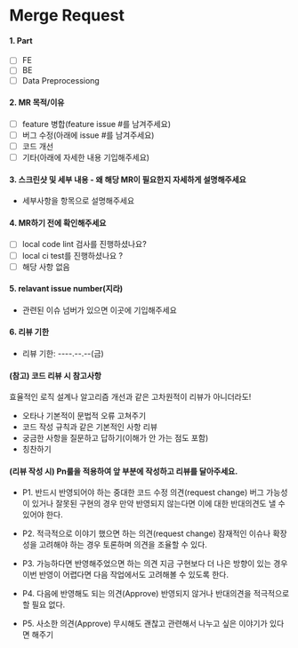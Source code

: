 # Merge Request

#### 1. Part

- [ ] FE
- [ ] BE
- [ ] Data Preprocessiong

#### 2. MR 목적/이유

- [ ] feature 병합(feature issue #를 남겨주세요)
- [ ] 버그 수정(아래에 issue #를 남겨주세요)
- [ ] 코드 개선
- [ ] 기타(아래에 자세한 내용 기입해주세요)

#### 3. 스크린샷 및 세부 내용 - 왜 해당 MR이 필요한지 자세하게 설명해주세요

- 세부사항을 항목으로 설명해주세요

#### 4. MR하기 전에 확인해주세요

- [ ] local code lint 검사를 진행하셨나요?
- [ ] local ci test를 진행하셨나요 ?
- [ ] 해당 사항 없음

#### 5. relavant issue number(지라)

- 관련된 이슈 넘버가 있으면 이곳에 기입해주세요

#### 6. 리뷰 기한

- 리뷰 기한: ----.--.--(금)

#### (참고) 코드 리뷰 시 참고사항

효율적인 로직 설계나 알고리즘 개선과 같은 고차원적이 리뷰가 아니더라도!

- 오타나 기본적이 문법적 오류 고쳐주기
- 코드 작성 규칙과 같은 기본적인 사항 리뷰
- 궁금한 사항을 질문하고 답하기(이해가 안 가는 점도 포함)
- 칭찬하기

#### (리뷰 작성 시) Pn룰을 적용하여 앞 부분에 작성하고 리뷰를 달아주세요.

- P1. 반드시 반영되어야 하는 중대한 코드 수정 의견(request change)
  버그 가능성이 있거나 잘못된 구현의 경우 만약 반영되지 않는다면 이에 대한 반대의견도 낼 수 있어야 한다.

- P2. 적극적으로 이야기 했으면 하는 의견(request change)
  잠재적인 이슈나 확장성을 고려해야 하는 경우 토론하며 의견을 조율할 수 있다.

- P3. 가능하다면 반영해주었으면 하는 의견
  지금 구현보다 더 나은 방향이 있는 경우 이번 반영이 어렵다면 다음 작업에서도 고려해볼 수 있도록 한다.

- P4. 다음에 반영해도 되는 의견(Approve)
  반영되지 않거나 반대의견을 적극적으로 할 필요 없다.

- P5. 사소한 의견(Approve)
  무시해도 괜찮고 관련해서 나누고 싶은 이야기가 있다면 해주기
